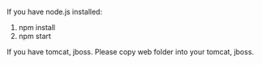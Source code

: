 If you have node.js installed: 
1. npm install
2. npm start

If you have tomcat, jboss. Please copy web folder into your tomcat, jboss.
	